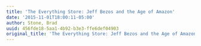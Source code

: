 ```yaml
---
title: 'The Everything Store: Jeff Bezos and the Age of Amazon'
date: '2015-11-01T18:00:11-05:00'
author: Stone, Brad
uuid: 456fde18-5aa1-4b92-b3e3-ffe6def04903
original_title: 'The Everything Store: Jeff Bezos and the Age of Amazon'
---
```


